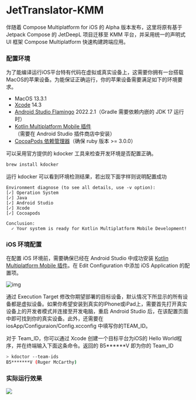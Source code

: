 # JetTranslator-KMM

伴随着 Compose Multiplatform for iOS 的 Alpha 版本发布，这里将原有基于Jetpack Compose 的 JetDeepL 项目迁移至 KMM 平台，并采用统一的声明式 UI 框架 Compose  Multiplatform 快速构建跨端应用。

### 配置环境

为了能编译运行iOS平台特有代码在虚拟或真实设备上，这需要你拥有一台搭载MacOS的苹果设备。为能保证正确运行，你的苹果设备需要满足如下的环境要求。

* MacOS 13.3.1
* [Xcode](https://apps.apple.com/us/app/xcode/id497799835) 14.3
* [Android Studio Flamingo](https://developer.android.com/studio) 2022.2.1（Gradle 需要依赖内嵌的 JDK 17 运行时）
* [Kotlin Multiplatform Mobile 插件](https://plugins.jetbrains.com/plugin/14936-kotlin-multiplatform-mobile)（需要在 Android Studio 插件商店中安装）
* [CocoaPods 依赖管理器](https://kotlinlang.org/docs/native-cocoapods.html)（确保 ruby 版本 >= 3.0.0）

可以采用官方提供的 kdocker 工具来检查开发环境是否配置正确。

```bash
brew install kdocker
```

运行 kdocker 可以看到环境检测结果，若出现下面字样则说明配置成功

```
Environment diagnose (to see all details, use -v option):
[✓] Operation System
[✓] Java
[✓] Android Studio
[✓] Xcode
[✓] Cocoapods

Conclusion:
  ✓ Your system is ready for Kotlin Multiplatform Mobile Development!
```

### iOS 环境配置

在配置 iOS 环境前，需要确保已经在 Android Studio 中成功安装 [Kotlin Multiplatform Mobile 插件](https://plugins.jetbrains.com/plugin/14936-kotlin-multiplatform-mobile)。在 Edit Configuration 中添加 iOS Application 的配置项。

![img](https://github.com/JetBrains/compose-multiplatform-ios-android-template/blob/main/readme_images/target_device.png)

通过 Execution Target 修改你期望部署的目标设备，默认情况下所显示的所有设备都是虚拟设备。如果你希望安装到真实的IPhone或iPad上，需要首先打开真实设备上的开发者模式并连接至开发电脑，重启 Android Studio 后，在该配置页面中即可找到你的真实设备。此外，还需要在 iosApp/Configuraion/Config.xcconfig 中填写你的TEAM_ID。

对于 Team_ID，你可以通过 Xcode 创建一个目标平台为iOS的 Hello World程序，并在终端输入下面这条命令。返回的 B5\*\*\*\*\*\*V 即为你的 Team_ID

```bash
> kdoctor --team-ids
B5*******V (Ruger McCarthy)
```

### 实际运行效果

![](https://pic-go-bed.oss-cn-beijing.aliyuncs.com/img/20230420201851.png)